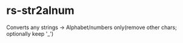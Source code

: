 # rs-str2alnum
Converts any strings -> Alphabet/numbers only(remove other chars; optionally keep '_')
